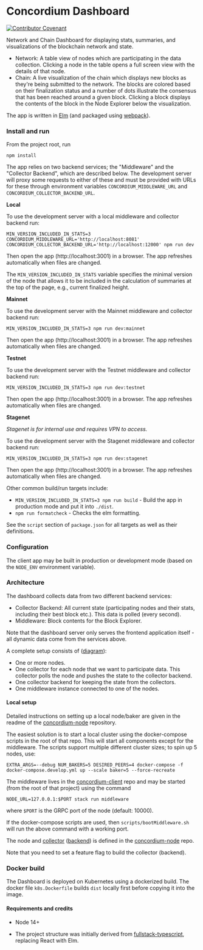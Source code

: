 # Concordium Dashboard

[![Contributor Covenant](https://img.shields.io/badge/Contributor%20Covenant-2.0-4baaaa.svg)](https://github.com/Concordium/.github/blob/main/.github/CODE_OF_CONDUCT.md)

Network and Chain Dashboard for displaying stats, summaries, and visualizations of the blockchain network and state.

- Network: A table view of nodes which are participating in the data collection.
  Clicking a node in the table opens a full screen view with the details of that node.
- Chain: A live visualization of the chain which displays new blocks as they're being submitted to the network.
  The blocks are colored based on their finalization status and a number of dots illustrate the
  consensus that has been reached around a given block.
  Clicking a block displays the contents of the block in the Node Explorer below the visualization.

The app is written in [Elm](https://elm-lang.org/) (and packaged using [webpack](https://webpack.github.io/)).


### Install and run

From the project root, run
```
npm install
```

The app relies on two backend services; the "Middleware" and the "Collector Backend", which are described below.
The development server will proxy some requests to either of these and must be provided with URLs for these through environment variables `CONCORDIUM_MIDDLEWARE_URL` and `CONCORDIUM_COLLECTOR_BACKEND_URL`.

**Local**

To use the development server with a local middleware and collector backend run:
```
MIN_VERSION_INCLUDED_IN_STATS=3 CONCORDIUM_MIDDLEWARE_URL='http://localhost:8081' CONCORDIUM_COLLECTOR_BACKEND_URL='http://localhost:12000' npm run dev
```
Then open the app (http://localhost:3001) in a browser. The app refreshes automatically when files are changed.

The `MIN_VERSION_INCLUDED_IN_STATS` variable specifies the minimal version of the node that
allows it to be included in the calculation of summaries at the top of the
page, e.g., current finalized height.


**Mainnet**

To use the development server with the Mainnet middleware and collector backend run:
```
MIN_VERSION_INCLUDED_IN_STATS=3 npm run dev:mainnet
```
Then open the app (http://localhost:3001) in a browser. The app refreshes automatically when files are changed.

**Testnet**

To use the development server with the Testnet middleware and collector backend run:
```
MIN_VERSION_INCLUDED_IN_STATS=3 npm run dev:testnet
```
Then open the app (http://localhost:3001) in a browser. The app refreshes automatically when files are changed.

**Stagenet**

_Stagenet is for internal use and requires VPN to access._

To use the development server with the Stagenet middleware and collector backend run:
```
MIN_VERSION_INCLUDED_IN_STATS=3 npm run dev:stagenet
```
Then open the app (http://localhost:3001) in a browser. The app refreshes automatically when files are changed.


Other common build/run targets include:

- `MIN_VERSION_INCLUDED_IN_STATS=3 npm run build` - Build the app in production mode and put it into `./dist`.
- `npm run formatcheck` - Checks the elm formatting.

See the `script` section of `package.json` for all targets as well as their definitions.

### Configuration

The client app may be built in production or development mode (based on the `NODE_ENV` environment variable).

### Architecture

The dashboard collects data from two different backend services:

- Collector Backend: All current state (participating nodes and their stats, including their best block etc.).
  This data is polled (every second).
- Middleware: Block contents for the Block Explorer.

Note that the dashboard server only serves the frontend application itself - all dynamic data come from the services above.

A complete setup consists of ([diagram](https://docs.google.com/drawings/d/1FWV8Ah9RAiqMaghT3Ql1JyGnBq0_TxOS6BgM6mFjepQ/edit)):

- One or more nodes.
- One collector for each node that we want to participate data. This collector polls the node and pushes the state to the collector backend.
- One collector backend for keeping the state from the collectors.
- One middleware instance connected to one of the nodes.


#### Local setup

Detailed instructions on setting up a local node/baker are given in the readme of
the [concordium-node](https://github.com/Concordium/concordium-node/tree/main/concordium-node) repository.

The easiest solution is to start a local cluster using the docker-compose scripts in the root of that repo.
This will start all components except for the middleware. The scripts support multiple different cluster sizes;
to spin up 5 nodes, use:

```
EXTRA_ARGS=--debug NUM_BAKERS=5 DESIRED_PEERS=4 docker-compose -f docker-compose.develop.yml up --scale baker=5 --force-recreate
```

The middleware lives in the [concordium-client](https://github.com/Concordium/concordium-client) repo
and may be started (from the root of that project) using the command
```
NODE_URL=127.0.0.1:$PORT stack run middleware
```
where `$PORT` is the GRPC port of the node (default: 10000).

If the docker-compose scripts are used, then `scripts/bootMiddleware.sh` will run the above command with a working port.

The node and [collector](https://github.com/Concordium/concordium-node/blob/main/concordium-node/src/bin/collector.rs)
([backend](https://github.com/Concordium/concordium-node/blob/main/concordium-node/src/bin/collector_backend.rs)) is defined in the
[concordium-node](https://github.com/Concordium/concordium-node/tree/main/concordium-node) repo.

Note that you need to set a feature flag to build the collector (backend).


### Docker build

The Dashboard is deployed on Kubernetes using a dockerized build.
The docker file `k8s.Dockerfile` builds `dist` locally first before copying it into the image.

#### Requirements and credits

- Node 14+

- The project structure was initially derived from [fullstack-typescript](https://github.com/gilamran/fullstack-typescript),
replacing React with Elm.
